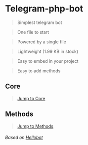 # Telegram-php-bot
>Simplest telegram bot

>One file to start

>Powered by a single file

>Lightweight (1.99 KB in stock)

>Easy to embed in your project

>Easy to add methods


## Core
>[Jump to Core](/Core)
## Methods
>[Jump to Methods](/Methods)
###### Based on [Hellobot](https://core.telegram.org/bots/samples/hellobot)
